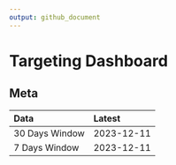 ```yaml
---
output: github_document
---
```


# Targeting Dashboard



## Meta


|Data           |Latest     |
|:--------------|:----------|
|30 Days Window |2023-12-11 |
|7 Days Window  |2023-12-11 |
